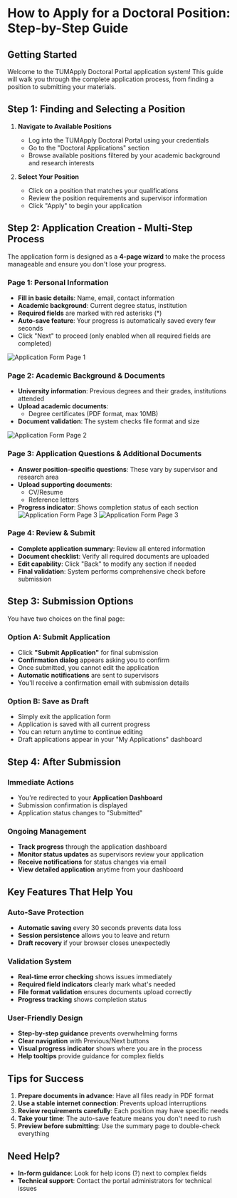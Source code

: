 # How to Apply for a Doctoral Position: Step-by-Step Guide

## Getting Started

Welcome to the TUMApply Doctoral Portal application system! This guide will walk you through the complete application process, from finding a position to submitting your materials.

## Step 1: Finding and Selecting a Position

1. **Navigate to Available Positions**
   - Log into the TUMApply Doctoral Portal using your credentials
   - Go to the "Doctoral Applications" section
   - Browse available positions filtered by your academic background and research interests

2. **Select Your Position**
   - Click on a position that matches your qualifications
   - Review the position requirements and supervisor information
   - Click "Apply" to begin your application

## Step 2: Application Creation - Multi-Step Process

The application form is designed as a **4-page wizard** to make the process manageable and ensure you don't lose your progress.

### Page 1: Personal Information
- **Fill in basic details**: Name, email, contact information
- **Academic background**: Current degree status, institution
- **Required fields** are marked with red asterisks (*)
- **Auto-save feature**: Your progress is automatically saved every few seconds
- Click "Next" to proceed (only enabled when all required fields are completed)

![Application Form Page 1](images/application-form-page1.png)

### Page 2: Academic Background & Documents
- **University information**: Previous degrees and their grades, institutions attended
- **Upload academic documents**: 
  - Degree certificates (PDF format, max 10MB)
- **Document validation**: The system checks file format and size

![Application Form Page 2](images/application-form-page2.png)

### Page 3: Application Questions & Additional Documents
- **Answer position-specific questions**: These vary by supervisor and research area
- **Upload supporting documents**:
  - CV/Resume
  - Reference letters
- **Progress indicator**: Shows completion status of each section
![Application Form Page 3](images/application-form-page3_1.png)
![Application Form Page 3](images/application-form-page3_2.png)
### Page 4: Review & Submit
- **Complete application summary**: Review all entered information
- **Document checklist**: Verify all required documents are uploaded
- **Edit capability**: Click "Back" to modify any section if needed
- **Final validation**: System performs comprehensive check before submission

## Step 3: Submission Options

You have two choices on the final page:

### Option A: Submit Application
- Click **"Submit Application"** for final submission
- **Confirmation dialog** appears asking you to confirm
- Once submitted, you cannot edit the application
- **Automatic notifications** are sent to supervisors
- You'll receive a confirmation email with submission details

### Option B: Save as Draft
- Simply exit the application form
- Application is saved with all current progress
- You can return anytime to continue editing
- Draft applications appear in your "My Applications" dashboard

## Step 4: After Submission

### Immediate Actions
- You're redirected to your **Application Dashboard**
- Submission confirmation is displayed
- Application status changes to "Submitted"

### Ongoing Management
- **Track progress** through the application dashboard
- **Monitor status updates** as supervisors review your application
- **Receive notifications** for status changes via email
- **View detailed application** anytime from your dashboard

## Key Features That Help You

### Auto-Save Protection
- **Automatic saving** every 30 seconds prevents data loss
- **Session persistence** allows you to leave and return
- **Draft recovery** if your browser closes unexpectedly

### Validation System
- **Real-time error checking** shows issues immediately
- **Required field indicators** clearly mark what's needed
- **File format validation** ensures documents upload correctly
- **Progress tracking** shows completion status

### User-Friendly Design
- **Step-by-step guidance** prevents overwhelming forms
- **Clear navigation** with Previous/Next buttons
- **Visual progress indicator** shows where you are in the process
- **Help tooltips** provide guidance for complex fields

## Tips for Success

1. **Prepare documents in advance**: Have all files ready in PDF format
2. **Use a stable internet connection**: Prevents upload interruptions
3. **Review requirements carefully**: Each position may have specific needs
4. **Take your time**: The auto-save feature means you don't need to rush
5. **Preview before submitting**: Use the summary page to double-check everything

## Need Help?

- **In-form guidance**: Look for help icons (?) next to complex fields
- **Technical support**: Contact the portal administrators for technical issues